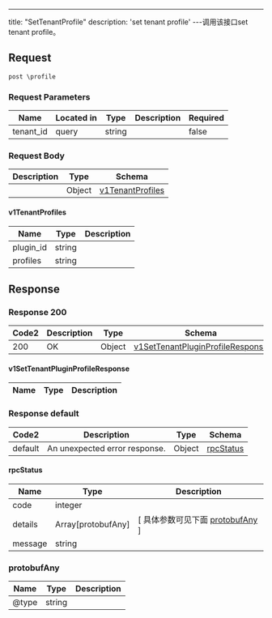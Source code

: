 ---
title: "SetTenantProfile"
description: 'set tenant profile'
---调用该接口set tenant profile。



## Request


```
post \profile
```

###  Request Parameters

| Name | Located in | Type | Description |  Required |
| ---- | ---------- | ----------- | ----------- |  ---- |
| tenant_id | query | string |  |  false |

### Request Body 
| Description | Type | Schema |
| ----------- | ------ | ------ |
|  | Object | [v1TenantProfiles](#v1TenantProfiles) |

#### v1TenantProfiles

| Name | Type | Description | 
| ---- | ---- | ----------- |     
| plugin_id | string |  |      
| profiles | string |  |   



## Response

### Response  200 
| Code2 | Description | Type | Schema |
| ---- | ----------- | ------ | ------ |
| 200 | OK | Object | [v1SetTenantPluginProfileResponse](#v1SetTenantPluginProfileResponse) |

#### v1SetTenantPluginProfileResponse

| Name | Type | Description | 
| ---- | ---- | ----------- |  



### Response  default 
| Code2 | Description | Type | Schema |
| ---- | ----------- | ------ | ------ |
| default | An unexpected error response. | Object | [rpcStatus](#rpcStatus) |

#### rpcStatus

| Name | Type | Description | 
| ---- | ---- | ----------- |     
| code | integer |  |          
| details | Array[protobufAny] |  [ 具体参数可见下面 [protobufAny](#protobufAny) ] |       
| message | string |  |   

### protobufAny
| Name | Type | Description | 
| ---- | ---- | ----------- |     
| @type | string |  |   




